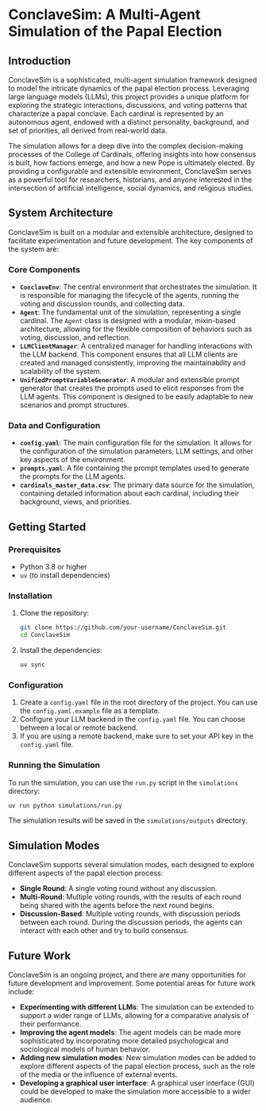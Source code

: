 # ConclaveSim: A Multi-Agent Simulation of the Papal Election

## Introduction

ConclaveSim is a sophisticated, multi-agent simulation framework designed to model the intricate dynamics of the papal election process. Leveraging large language models (LLMs), this project provides a unique platform for exploring the strategic interactions, discussions, and voting patterns that characterize a papal conclave. Each cardinal is represented by an autonomous agent, endowed with a distinct personality, background, and set of priorities, all derived from real-world data.

The simulation allows for a deep dive into the complex decision-making processes of the College of Cardinals, offering insights into how consensus is built, how factions emerge, and how a new Pope is ultimately elected. By providing a configurable and extensible environment, ConclaveSim serves as a powerful tool for researchers, historians, and anyone interested in the intersection of artificial intelligence, social dynamics, and religious studies.

## System Architecture

ConclaveSim is built on a modular and extensible architecture, designed to facilitate experimentation and future development. The key components of the system are:

### Core Components

*   **`ConclaveEnv`**: The central environment that orchestrates the simulation. It is responsible for managing the lifecycle of the agents, running the voting and discussion rounds, and collecting data.
*   **`Agent`**: The fundamental unit of the simulation, representing a single cardinal. The `Agent` class is designed with a modular, mixin-based architecture, allowing for the flexible composition of behaviors such as voting, discussion, and reflection.
*   **`LLMClientManager`**: A centralized manager for handling interactions with the LLM backend. This component ensures that all LLM clients are created and managed consistently, improving the maintainability and scalability of the system.
*   **`UnifiedPromptVariableGenerator`**: A modular and extensible prompt generator that creates the prompts used to elicit responses from the LLM agents. This component is designed to be easily adaptable to new scenarios and prompt structures.

### Data and Configuration

*   **`config.yaml`**: The main configuration file for the simulation. It allows for the configuration of the simulation parameters, LLM settings, and other key aspects of the environment.
*   **`prompts.yaml`**: A file containing the prompt templates used to generate the prompts for the LLM agents.
*   **`cardinals_master_data.csv`**: The primary data source for the simulation, containing detailed information about each cardinal, including their background, views, and priorities.

## Getting Started

### Prerequisites

*   Python 3.8 or higher
*   `uv` (to install dependencies)

### Installation

1.  Clone the repository:
    ```bash
    git clone https://github.com/your-username/ConclaveSim.git
    cd ConclaveSim
    ```
2.  Install the dependencies:
    ```bash
    uv sync
    ```

### Configuration

1.  Create a `config.yaml` file in the root directory of the project. You can use the `config.yaml.example` file as a template.
2.  Configure your LLM backend in the `config.yaml` file. You can choose between a local or remote backend.
3.  If you are using a remote backend, make sure to set your API key in the `config.yaml` file.

### Running the Simulation

To run the simulation, you can use the `run.py` script in the `simulations` directory:

```bash
uv run python simulations/run.py
```

The simulation results will be saved in the `simulations/outputs` directory.

## Simulation Modes

ConclaveSim supports several simulation modes, each designed to explore different aspects of the papal election process:

*   **Single Round**: A single voting round without any discussion.
*   **Multi-Round**: Multiple voting rounds, with the results of each round being shared with the agents before the next round begins.
*   **Discussion-Based**: Multiple voting rounds, with discussion periods between each round. During the discussion periods, the agents can interact with each other and try to build consensus.

## Future Work

ConclaveSim is an ongoing project, and there are many opportunities for future development and improvement. Some potential areas for future work include:

*   **Experimenting with different LLMs**: The simulation can be extended to support a wider range of LLMs, allowing for a comparative analysis of their performance.
*   **Improving the agent models**: The agent models can be made more sophisticated by incorporating more detailed psychological and sociological models of human behavior.
*   **Adding new simulation modes**: New simulation modes can be added to explore different aspects of the papal election process, such as the role of the media or the influence of external events.
*   **Developing a graphical user interface**: A graphical user interface (GUI) could be developed to make the simulation more accessible to a wider audience.
